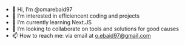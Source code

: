 - 👋 Hi, I’m @omarebaid97
- 👀 I’m interested in efficiencent coding and projects
- 🌱 I’m currently learning Next.JS
- 💞️ I’m looking to collaborate on tools and solutions for good causes
- 📫 How to reach me: via email at o.ebaid97@gmail.com

<!---
omarebaid97/omarebaid97 is a ✨ special ✨ repository because its `README.md` (this file) appears on your GitHub profile.
You can click the Preview link to take a look at your changes.
--->
